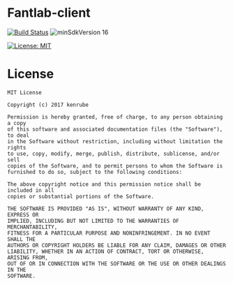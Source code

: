 # Fantlab-client
[![Build Status](https://travis-ci.org/kenrube/Fantlab-client.svg?branch=master)](https://travis-ci.org/FanDevs/Fantlab-client)
![minSdkVersion 16](https://img.shields.io/badge/minSdkVersion-16-green.svg?style=true)

[![License: MIT](https://img.shields.io/badge/License-MIT-yellow.svg)](https://opensource.org/licenses/MIT)

# License

    MIT License

    Copyright (c) 2017 kenrube

    Permission is hereby granted, free of charge, to any person obtaining a copy
    of this software and associated documentation files (the "Software"), to deal
    in the Software without restriction, including without limitation the rights
    to use, copy, modify, merge, publish, distribute, sublicense, and/or sell
    copies of the Software, and to permit persons to whom the Software is
    furnished to do so, subject to the following conditions:

    The above copyright notice and this permission notice shall be included in all
    copies or substantial portions of the Software.

    THE SOFTWARE IS PROVIDED "AS IS", WITHOUT WARRANTY OF ANY KIND, EXPRESS OR
    IMPLIED, INCLUDING BUT NOT LIMITED TO THE WARRANTIES OF MERCHANTABILITY,
    FITNESS FOR A PARTICULAR PURPOSE AND NONINFRINGEMENT. IN NO EVENT SHALL THE
    AUTHORS OR COPYRIGHT HOLDERS BE LIABLE FOR ANY CLAIM, DAMAGES OR OTHER
    LIABILITY, WHETHER IN AN ACTION OF CONTRACT, TORT OR OTHERWISE, ARISING FROM,
    OUT OF OR IN CONNECTION WITH THE SOFTWARE OR THE USE OR OTHER DEALINGS IN THE
    SOFTWARE.
